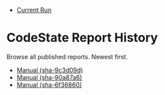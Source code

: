 - [Current Run](/reports/manual/sha-9c3d09d/)
# CodeState Report History

Browse all published reports. Newest first.

- [Manual (sha-9c3d09d)](/reports/manual/sha-9c3d09d/)
- [Manual (sha-90a87a6)](/reports/manual/sha-90a87a6/)
- [Manual (sha-6f36860)](/reports/manual/sha-6f36860/)
